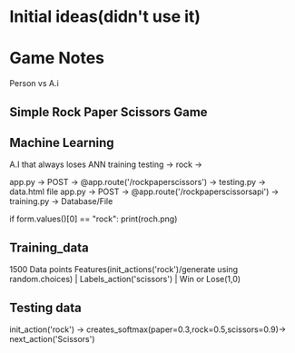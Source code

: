 # Initial ideas(didn't use it)
# Game Notes

Person vs A.i

## Simple Rock Paper Scissors Game





## Machine Learning 
A.I that always loses
ANN
training
testing -> rock -> 

app.py -> POST -> @app.route('/rockpaperscissors') -> testing.py -> data.html file
app.py -> POST -> @app.route('/rockpaperscissorsapi') -> training.py -> Database/File

if form.values()[0] == "rock":
print(roch.png)

## Training_data
1500 Data points
Features(init_actions('rock')/generate using random.choices) | Labels_action('scissors') | Win or Lose(1,0)

## Testing data
init_action('rock') -> creates_softmax(paper=0.3,rock=0.5,scissors=0.9)-> next_action('Scissors') 